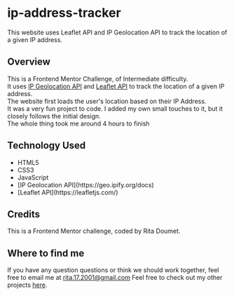 # ip-address-tracker
 This website uses Leaflet API and IP Geolocation API to track the location of a given IP address. 
## Overview
 This is a Frontend Mentor Challenge, of Intermediate difficulty.
 <br>It uses [IP Geolocation API](https://geo.ipify.org/docs) and [Leaflet API](https://leafletjs.com/) to track the location of a given IP address.
 <br>The website first loads the user's location based on their IP Address. 
 <br>It was a very fun project to code. I added my own small touches to it, but it closely follows the initial design. 
 <br>The whole thing took me around 4 hours to finish
 
 ## Technology Used
 <ul>
 <li>HTML5</li>
 <li>CSS3</li>
 <li>JavaScript</li>
 <li>[IP Geolocation API](https://geo.ipify.org/docs)</li>
 <li>[Leaflet API](https://leafletjs.com/)</li>
 </ul>
 
 ## Credits
 This is a Frontend Mentor challenge, coded by Rita Doumet.
 
 ## Where to find me
 If you have any question questions or think we should work together, feel free to email me at rita.17.2001@gmail.com
Feel free to check out my other projects [here](https://github.com/ritadoumet).
 
